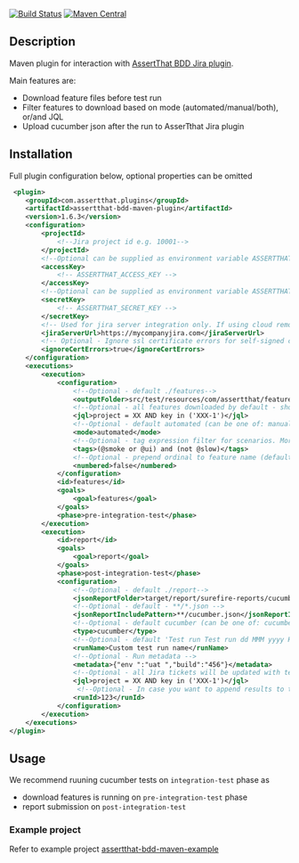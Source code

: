 [![Build Status](https://travis-ci.org/assertthat/assertthat-bdd-maven-plugin.svg?branch=master)](https://travis-ci.org/assertthat/assertthat-bdd-maven-plugin)
[![Maven Central](https://maven-badges.herokuapp.com/maven-central/com.assertthat.plugins/assertthat-bdd-maven-plugin/badge.svg)](https://maven-badges.herokuapp.com/maven-central/com.assertthat.plugins/assertthat-bdd-maven-plugin)

## Description

Maven plugin for interaction with [AssertThat BDD Jira plugin](https://marketplace.atlassian.com/apps/1219033/assertthat-bdd-test-management-in-jira?hosting=cloud&tab=overview).

Main features are:

- Download feature files before test run
- Filter features to download based on mode (automated/manual/both), or/and JQL
- Upload cucumber json after the run to AsserTthat Jira plugin

## Installation

Full plugin configuration below, optional properties can be omitted

```xml
 <plugin>
    <groupId>com.assertthat.plugins</groupId>
    <artifactId>assertthat-bdd-maven-plugin</artifactId>
    <version>1.6.3</version>
    <configuration>
        <projectId>
            <!--Jira project id e.g. 10001-->
        </projectId>
        <!--Optional can be supplied as environment variable ASSERTTHAT_ACCESS_KEY -->
        <accessKey>
            <!-- ASSERTTHAT_ACCESS_KEY -->
        </accessKey>
        <!--Optional can be supplied as environment variable ASSERTTHAT_SECRET_KEY -->
        <secretKey>
            <!-- ASSERTTHAT_SECRET_KEY -->
        </secretKey>
        <!-- Used for jira server integration only. If using cloud remove this option-->
        <jiraServerUrl>https://mycompanyjira.com</jiraServerUrl>
        <!-- Optional - Ignore ssl certificate errors for self-signed certificates (default is false)-->
        <ignoreCertErrors>true</ignoreCertErrors>
    </configuration>
    <executions>
        <execution>
            <configuration>
                <!--Optional - default ./features-->
                <outputFolder>src/test/resources/com/assertthat/features</outputFolder>
                <!--Optional - all features downloaded by default - should be a valid JQL-->
                <jql>project = XX AND key in ('XXX-1')</jql>
                <!--Optional - default automated (can be one of: manual/automated/both)-->
                <mode>automated</mode>
                <!--Optional - tag expression filter for scenarios. More on tag expressions https://cucumber.io/docs/cucumber/api/#tag-expressions-->
                <tags>(@smoke or @ui) and (not @slow)</tags>
                <!--Optional - prepend ordinal to feature name (default is true)-->                
                <numbered>false</numbered>
            </configuration>
            <id>features</id>
            <goals>
                <goal>features</goal>
            </goals>
            <phase>pre-integration-test</phase>
        </execution>
        <execution>
            <id>report</id>
            <goals>
                <goal>report</goal>
            </goals>
            <phase>post-integration-test</phase>
            <configuration>
                <!--Optional - default ./report-->
                <jsonReportFolder>target/report/surefire-reports/cucumber/</jsonReportFolder>
                <!--Optional - default - **/*.json -->
                <jsonReportIncludePattern>**/cucumber.json</jsonReportIncludePattern>
                <!--Optional - default cucumber (can be one of: cucumber/karate)-->
                <type>cucumber</type>
                <!--Optional - default 'Test run Test run dd MMM yyyy HH:mm:ss'-->
                <runName>Custom test run name</runName>
                <!--Optional - Run metadata -->
                <metadata>{"env ":"uat ","build":"456"}</metadata>
                <!--Optional - all Jira tickets will be updated with test results by default; when JQL is provided only filtered tickets will be updated -->
                <jql>project = XX AND key in ('XXX-1')</jql>
                 <!--Optional - In case you want to append results to the existing test run -->
                <runId>123</runId>
            </configuration>
        </execution>
    </executions>
</plugin>
```

## Usage
We recommend ruuning cucumber tests on `integration-test` phase as 

- download features is running on `pre-integration-test` phase 
-  report submission on `post-integration-test`

### Example project 

Refer to example project [assertthat-bdd-maven-example](https://github.com/assertthat/assertthat-bdd-maven-example)
